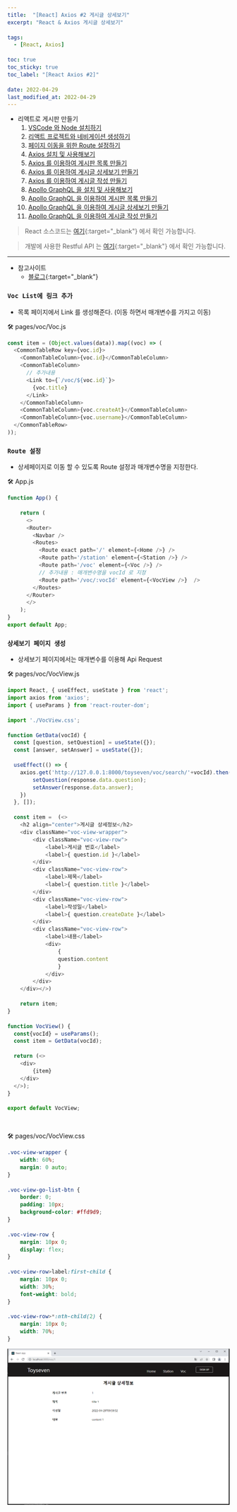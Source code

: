 ```yaml
---
title:  "[React] Axios #2 게시글 상세보기"
excerpt: "React & Axios 게시글 상세보기"

tags:
  - [React, Axios]

toc: true
toc_sticky: true
toc_label: "[React Axios #2]"
 
date: 2022-04-29
last_modified_at: 2022-04-29
---
```


- 리액트로 게시판 만들기
  1.  [VSCode 와 Node 설치하기](https://ymkmoon.github.io/React-02-React/)
  2.  [리액트 프로젝트와 네비게이션 생성하기](https://ymkmoon.github.io/React-03-Navigation/)
  3.  [페이지 이동을 위한 Route 설정하기](https://ymkmoon.github.io/React-04-Route/)
  4.  [Axios 설치 및 사용해보기](https://ymkmoon.github.io/React-05-Axios/)
  5.  [Axios 를 이용하여 게시판 목록 만들기](https://ymkmoon.github.io/React-06-Voc/)
  6.  [Axios 를 이용하여 게시글 상세보기 만들기](https://ymkmoon.github.io/React-07-Voc-Question/)
  7.  [Axios 를 이용하여 게시글 작성 만들기](https://ymkmoon.github.io/React-08-Voc-Post-Question/)
  8.  [Apollo GraphQL 을 설치 및 사용해보기](https://ymkmoon.github.io/React-09-Apollo/)
  9.  [Apollo GraphQL 을 이용하여 게시판 목록 만들기](https://ymkmoon.github.io/React-10-Apollo-Voc/)
  10.  [Apollo GraphQL 을 이용하여 게시글 상세보기 만들기](https://ymkmoon.github.io/React-11-Apollo-Voc-Question/)
  11.  [Apollo GraphQL 을 이용하여 게시글 작성 만들기](https://ymkmoon.github.io/React-12-Apollo-Voc-Post-Question/)

> React 소스코드는 [여기](https://github.com/ymkmoon/toyseven-react){:target="_blank"} 에서 확인 가능합니다.

> 개발에 사용한 Restful API 는 [여기](https://github.com/ymkmoon/toyseven){:target="_blank"} 에서 확인 가능합니다.

<hr/>

- 참고사이트
  - [블로그](https://antdev.tistory.com/80){:target="_blank"}

### ``Voc List에 링크 추가``

- 목록 페이지에서 Link 를 생성해준다. (이동 하면서 매개변수를 가지고 이동)

🛠 pages/voc/Voc.js

```js
const item = (Object.values(data)).map((voc) => (
  <CommonTableRow key={voc.id}>
    <CommonTableColumn>{voc.id}</CommonTableColumn>
    <CommonTableColumn>
      // 추가내용
      <Link to={`/voc/${voc.id}`}>
        {voc.title}
      </Link>
    </CommonTableColumn>
    <CommonTableColumn>{voc.createAt}</CommonTableColumn>
    <CommonTableColumn>{voc.username}</CommonTableColumn>
  </CommonTableRow>
));
```

### ``Route 설정``

- 상세페이지로 이동 할 수 있도록 Route 설정과 매개변수명을 지정한다.

🛠 App.js

```js
function App() {

    return (
      <>
      <Router>
        <Navbar />
        <Routes>
          <Route exact path='/' element={<Home />} />
          <Route path='/station' element={<Station />} />
          <Route path='/voc' element={<Voc />} />          
          // 추가내용 : 매개변수명을 vocId 로 지정
          <Route path='/voc/:vocId' element={<VocView />}  />
        </Routes>
      </Router>
      </>
    );
}
export default App;
```

### ``상세보기 페이지 생성``

- 상세보기 페이지에서는 매개변수를 이용해 Api Request

🛠 pages/voc/VocView.js

```js
import React, { useEffect, useState } from 'react';
import axios from 'axios';
import { useParams } from 'react-router-dom';

import './VocView.css';

function GetData(vocId) {
  const [question, setQuestion] = useState({});
  const [answer, setAnswer] = useState({});

  useEffect(() => {
    axios.get('http://127.0.0.1:8000/toyseven/voc/search/'+vocId).then((response)=> {
        setQuestion(response.data.question);
        setAnswer(response.data.answer);
    })
  }, []);

  const item =  (<>
    <h2 align="center">게시글 상세정보</h2>
    <div className="voc-view-wrapper">
        <div className="voc-view-row">
            <label>게시글 번호</label>
            <label>{ question.id }</label>
        </div>
        <div className="voc-view-row">
            <label>제목</label>
            <label>{ question.title }</label>
        </div>
        <div className="voc-view-row">
            <label>작성일</label>
            <label>{ question.createDate }</label>
        </div>
        <div className="voc-view-row">
            <label>내용</label>
            <div>
                {
                question.content
                }
            </div>
        </div>
    </div></>)

    return item;
}

function VocView() {
  const{vocId} = useParams();
  const item = GetData(vocId);

  return (<>
    <div>
        {item}
    </div>
  </>);
}
  
export default VocView;
```

<br>

🛠 pages/voc/VocView.css

```css
.voc-view-wrapper {
    width: 60%;
    margin: 0 auto;
}

.voc-view-go-list-btn {
    border: 0;
    padding: 10px;
    background-color: #ffd9d9;
}

.voc-view-row {
    margin: 10px 0;
    display: flex;
}

.voc-view-row>label:first-child {
    margin: 10px 0;
    width: 30%;
    font-weight: bold;
}

.voc-view-row>*:nth-child(2) {
    margin: 10px 0;
    width: 70%;
}
```

![React](/assets/image/react/React_toyseven_react_07.PNG)